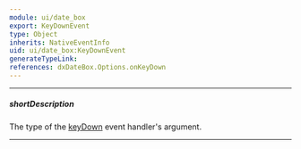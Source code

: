 ```yaml
---
module: ui/date_box
export: KeyDownEvent
type: Object
inherits: NativeEventInfo
uid: ui/date_box:KeyDownEvent
generateTypeLink: 
references: dxDateBox.Options.onKeyDown
---
```

---
##### shortDescription
The type of the [keyDown]({basewidgetpath}/Events/#keyDown) event handler's argument.

---
<!-- Description goes here -->